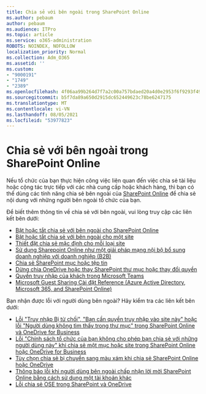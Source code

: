 ```yaml
---
title: Chia sẻ với bên ngoài trong SharePoint Online
ms.author: pebaum
author: pebaum
ms.audience: ITPro
ms.topic: article
ms.service: o365-administration
ROBOTS: NOINDEX, NOFOLLOW
localization_priority: Normal
ms.collection: Adm_O365
ms.assetid: ''
ms.custom:
- "9000191"
- "1749"
- "2389"
ms.openlocfilehash: 4f06aa99b264d7f7a2c00a757bdaed20a4d0e2953f6f9293f4987ae448fb17bb
ms.sourcegitcommit: b5f7da89a650d2915dc652449623c78be6247175
ms.translationtype: MT
ms.contentlocale: vi-VN
ms.lasthandoff: 08/05/2021
ms.locfileid: "53977823"
---
```

# <a name="external-sharing-in-sharepoint-online"></a>Chia sẻ với bên ngoài trong SharePoint Online

Nếu tổ chức của bạn thực hiện công việc liên quan đến việc chia sẻ tài liệu hoặc cộng tác trực tiếp với các nhà cung cấp hoặc khách hàng, thì bạn có thể dùng các tính năng chia sẻ bên ngoài của [SharePoint Online](https://docs.microsoft.com/sharepoint/external-sharing-overview) để chia sẻ nội dung với những người bên ngoài tổ chức của bạn.

Để biết thêm thông tin về chia sẻ với bên ngoài, vui lòng truy cập các liên kết bên dưới:

- [Bật hoặc tắt chia sẻ với bên ngoài cho SharePoint Online](https://docs.microsoft.com/sharepoint/turn-external-sharing-on-or-off)
- [Bật hoặc tắt chia sẻ với bên ngoài cho một site](https://docs.microsoft.com/sharepoint/change-external-sharing-site)
- [Thiết đặt chia sẻ mặc định cho mỗi loại site](https://docs.microsoft.com/Office365/Enterprise/microsoft-365-guest-settings#sharepoint-site-level)
- [Sử dụng Sharepoint Online như một giải pháp mạng nội bộ bổ sung doanh nghiệp với doanh nghiệp (B2B)](https://docs.microsoft.com/sharepoint/create-b2b-extranet)
- [Chia sẻ SharePoint mục hoặc tệp tin](https://support.office.com/article/share-sharepoint-files-or-folders-1fe37332-0f9a-4719-970e-d2578da4941c)
- [Dừng chia OneDrive hoặc thay SharePoint thư mục hoặc thay đổi quyền](https://support.office.com/article/stop-sharing-onedrive-or-sharepoint-files-or-folders-or-change-permissions-0a36470f-d7fe-40a0-bd74-0ac6c1e13323)
- [Quyền truy nhập của khách trong Microsoft Teams](https://docs.microsoft.com/MicrosoftTeams/guest-access)
- [Microsoft Guest Sharing Cài đặt Reference (Azure Active Directory, Microsoft 365, and SharePoint Online)](https://docs.microsoft.com/Office365/Enterprise/microsoft-365-guest-settings)

Bạn nhận được lỗi với người dùng bên ngoài? Hãy kiểm tra các liên kết bên dưới:

- [Lỗi "Truy nhập Bị từ chối", "Bạn cần quyền truy nhập vào site này" hoặc lỗi "Người dùng không tìm thấy trong thư mục" trong SharePoint Online và OneDrive for Business](https://docs.microsoft.com/sharepoint/support/administration/access-denied-or-need-permission-error-sharepoint-online-or-onedrive-for-business)
- [Lỗi "Chính sách tổ chức của bạn không cho phép bạn chia sẻ với những người dùng này" khi chia sẻ một mục hoặc site trong SharePoint Online hoặc OneDrive for Business](https://docs.microsoft.com/sharepoint/support/administration/organization-policies-do-not-allow-you-to-share-with-users-error)
- [Tùy chọn chia sẻ bị chuyển sang màu xám khi chia sẻ SharePoint Online hoặc OneDrive](https://docs.microsoft.com/sharepoint/support/administration/sharing-options-grayed-out-when-sharing-from-sharepoint-online-or-onedrive)
- [Thông báo lỗi khi người dùng bên ngoài chấp nhận lời mời SharePoint Online bằng cách sử dụng một tài khoản khác](https://docs.microsoft.com/sharepoint/support/sharing-and-permissions/error-when-external-user-accepts-an-invitation-by-using-another-account)
- [Lỗi chia sẻ OSE trong SharePoint và OneDrive](https://docs.microsoft.com/sharepoint/sharepoint-onedrive-error-message)


